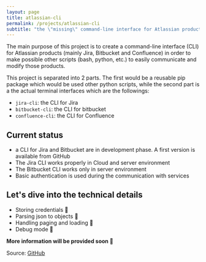 ```yaml
---
layout: page
title: atlassian-cli
permalink: /projects/atlassian-cli
subtitle: "the \"missing\" command-line interface for Atlassian products :rocket:"
---
```

The main purpose of this project is to create a command-line interface (CLI) for Atlassian products (mainly Jira, Bitbucket and Confluence) in order to make possible other scripts (bash, python, etc.) to easily communicate and modify those products. 

This project is separated into 2 parts. The first would be a reusable pip package which would be used other python scripts, while the second part is a the actual terminal interfaces which are the followings:
 
* `jira-cli`: the CLI for Jira
* `bitbucket-cli`: the CLI for bitbucket
* `confluence-cli`: the CLI for Confluence

## Current status

* a CLI for Jira and Bitbucket are in development phase. A first version is available from GitHub
* The Jira CLI works properly in Cloud and server environment 
* The Bitbucket CLI works only in server environment
* Basic authentication is used during the communication with services

## Let's dive into the technical details

* Storing credentials :construction:
* Parsing json to objects :construction:
* Handling paging and loading :construction:
* Debug mode :construction:

__More information will be provided soon :construction:__


Source: [GitHub](https://github.com/marksinkovics/atlassian-cli)